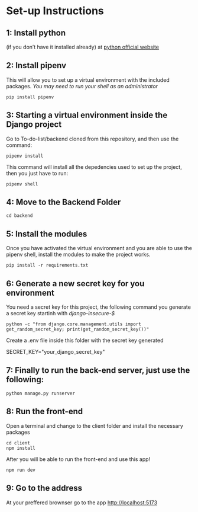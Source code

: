 # Set-up Instructions

## 1: Install python

(if you don’t have it installed already) at [python official website](https://www.python.org/downloads/)

## 2: Install pipenv

This will allow you to set up a virtual environment with the included packages.
_You may need to run your shell as an administrator_

```
pip install pipenv
```

## 3: Starting a virtual environment inside the Django project

Go to To-do-list/backend cloned from this repository, and then use the command:

```
pipenv install
```

This command will install all the depedencies used to set up the project, then you just have to run:

```
pipenv shell
```

## 4: Move to the Backend Folder

```
cd backend
```

## 5: Install the modules

Once you have activated the virtual environment and you are able to use the pipenv shell, install the modules to make the project works.

```
pip install -r requirements.txt
```

## 6: Generate a new secret key for you environment

You need a secret key for this project, the following command you generate a secret key startinh with _django-insecure-$_

```
python -c "from django.core.management.utils import get_random_secret_key; print(get_random_secret_key())"
```

Create a .env file inside this folder with the secret key generated

SECRET_KEY="your_django_secret_key"

## 7: Finally to run the back-end server, just use the following:

```
python manage.py runserver
```

## 8: Run the front-end

Open a terminal and change to the client folder and install the necessary packages

```
cd client
npm install
```

After you will be able to run the front-end and use this app!

```
npm run dev
```

## 9: Go to the address

At your preffered brownser go to the app <http://localhost:5173>
